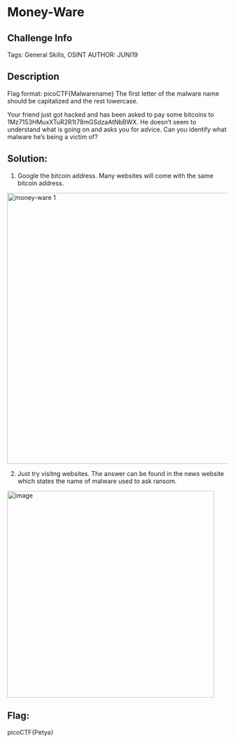 # Money-Ware

## Challenge Info

Tags: General Skills, OSINT
AUTHOR: JUNI19

## Description
Flag format: picoCTF{Malwarename}
The first letter of the malware name should be capitalized and the rest lowercase.

Your friend just got hacked and has been asked to pay some bitcoins to 1Mz7153HMuxXTuR2R1t78mGSdzaAtNbBWX. 
He doesn’t seem to understand what is going on and asks you for advice. Can you identify what malware he’s being a victim of?

## Solution: 

1. Google the bitcoin address. Many websites will come with the same bitcoin address. 


<img width="620" alt="money-ware 1" src="https://user-images.githubusercontent.com/66155978/225213529-9066ff8e-e0b8-45cf-8c0d-aaa15c4fcdb2.png">

2. Just try visitng websites. The answer can be found in the news website which states the name of malware used to ask ransom. 

<img width="473" alt="image" src="https://user-images.githubusercontent.com/66155978/225213710-6489bf70-2385-49a3-8390-1de8c56f8879.png">


## Flag: 
picoCTF{Petya} 
